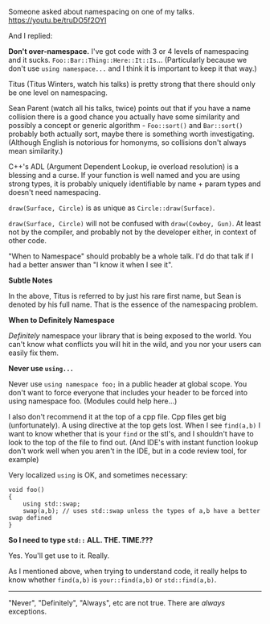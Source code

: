 Someone asked about namespacing on one of my talks.  https://youtu.be/truDO5f2OYI

And I replied:

**Don't over-namespace.**  I've got code with 3 or 4 levels of namespacing and it sucks. `Foo::Bar::Thing::Here::It::Is`... (Particularly because we don't use `using namespace...` and I think it is important to keep it that way.)

Titus (Titus Winters, watch his talks) is pretty strong that there should only be one level on namespacing.

Sean Parent (watch all his talks, twice) points out that if you have a name collision
there is a good chance you actually have some similarity and possibly a concept
or generic algorithm - `Foo::sort()` and `Bar::sort()` probably both actually sort, maybe there is something worth investigating.
(Although English is notorious for homonyms, so collisions don't always mean similarity.)

C++'s ADL (Argument Dependent Lookup, ie overload resolution) is a blessing and a curse.
If your function is well named and you are using strong types, it is probably uniquely identifiable by name + param types and doesn't need namespacing.

`draw(Surface, Circle)` is as unique as `Circle::draw(Surface)`.

`draw(Surface, Circle)` will not be confused with `draw(Cowboy, Gun)`.  At least not by the compiler, and probably not by the developer either, in context of other code.

"When to Namespace" should probably be a whole talk.  I'd do that talk if I had a better answer than "I know it when I see it".

**Subtle Notes**

In the above, Titus is referred to by just his rare first name, but Sean is denoted by his full name.  That is the essence of the namespacing problem.

**When to Definitely Namespace**

*Definitely* namespace your library that is being exposed to the world.  You can't know what conflicts you will hit in the wild, and you nor your users can easily fix them.

**Never use `using...`**

Never use `using namespace foo;` in a public header at global scope.  You don't want to force everyone that includes your header to be forced into using namespace foo.
(Modules could help here...)

I also don't recommend it at the top of a cpp file.  Cpp files get big (unfortunately).  A using directive at the top gets lost.  When I see `find(a,b)` I want to know whether that is your `find` or the stl's, and I shouldn't have to look to the top of the file to find out.
(And IDE's with instant function lookup don't work well when you aren't in the IDE, but in a code review tool, for example)

Very localized `using` is OK, and sometimes necessary:

```
void foo()
{
    using std::swap;
    swap(a,b); // uses std::swap unless the types of a,b have a better swap defined
}
```

**So I need to type `std::` ALL. THE. TIME.???**

Yes.  You'll get use to it.  Really.

As I mentioned above, when trying to understand code, it really helps to know whether `find(a,b)` is `your::find(a,b)` or `std::find(a,b)`.

---

"Never", "Definitely", "Always", etc are not true.  There are _always_ exceptions.
